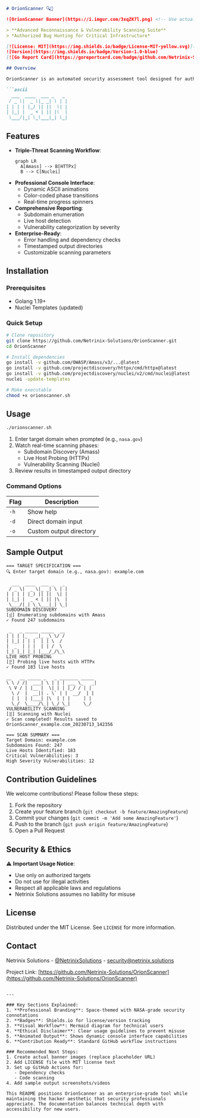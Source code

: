 

```markdown
# OrionScanner 🔍🚀

![OrionScanner Banner](https://i.imgur.com/3xqZK7l.png) <!-- Use actual banner image URL here -->

> **Advanced Reconnaissance & Vulnerability Scanning Suite**  
> *Authorized Bug Hunting for Critical Infrastructure*

[![License: MIT](https://img.shields.io/badge/License-MIT-yellow.svg)](https://opensource.org/licenses/MIT)
![Version](https://img.shields.io/badge/Version-1.0-blue)
[![Go Report Card](https://goreportcard.com/badge/github.com/Netrinix-Solutions/OrionScanner)](https://goreportcard.com/report/github.com/Netrinix-Solutions/OrionScanner)

## Overview

OrionScanner is an automated security assessment tool designed for authorized penetration testers and bug bounty hunters. It combines cutting-edge reconnaissance techniques with vulnerability scanning in a single workflow, featuring a professional console interface with dynamic animations and real-time progress tracking.

```ascii
  ___  ____  ___ _   _ 
 / _ \|  _ \|_ _| \ | |
| | | | |_) || ||  \| |
| |_| |  _ < | || |\  |
 \___/|_| \_\___|_| \_|
```

## Features

- **Triple-Threat Scanning Workflow**:
  ```mermaid
  graph LR
    A[Amass] --> B[HTTPx]
    B --> C[Nuclei]
  ```
- **Professional Console Interface**:
  - Dynamic ASCII animations
  - Color-coded phase transitions
  - Real-time progress spinners
- **Comprehensive Reporting**:
  - Subdomain enumeration
  - Live host detection
  - Vulnerability categorization by severity
- **Enterprise-Ready**:
  - Error handling and dependency checks
  - Timestamped output directories
  - Customizable scanning parameters

## Installation

### Prerequisites
- Golang 1.19+
- Nuclei Templates (updated)

### Quick Setup
```bash
# Clone repository
git clone https://github.com/Netrinix-Solutions/OrionScanner.git
cd OrionScanner

# Install dependencies
go install -v github.com/OWASP/Amass/v3/...@latest
go install -v github.com/projectdiscovery/httpx/cmd/httpx@latest
go install -v github.com/projectdiscovery/nuclei/v2/cmd/nuclei@latest
nuclei -update-templates

# Make executable
chmod +x orionscanner.sh
```

## Usage

```bash
./orionscanner.sh
```

1. Enter target domain when prompted (e.g., `nasa.gov`)
2. Watch real-time scanning phases:
   - Subdomain Discovery (Amass)
   - Live Host Probing (HTTPx)
   - Vulnerability Scanning (Nuclei)
3. Review results in timestamped output directory

### Command Options
| Flag | Description |
|------|-------------|
| `-h` | Show help |
| `-d` | Direct domain input |
| `-o` | Custom output directory |

## Sample Output

```plaintext
=== TARGET SPECIFICATION ===
🔍 Enter target domain (e.g., nasa.gov): example.com

  ___  ____  ___ _   _ 
 / _ \|  _ \|_ _| \ | |
| | | | |_) || ||  \| |
| |_| |  _ < | || |\  |
 \___/|_| \_\___|_| \_|
SUBDOMAIN DISCOVERY
[⣾] Enumerating subdomains with Amass
✓ Found 247 subdomains

 _   _ _____ _____  __
| | | |_   _|_ _\ \/ /
| |_| | | |  | | \  / 
|  _  | | |  | | /  \ 
|_| |_| |_| |___/_/\_\
LIVE HOST PROBING
[⣟] Probing live hosts with HTTPx
✓ Found 183 live hosts

__   __ _____ _   _ _______ _____ 
\ \ / /|  ___| \ | | | ___ \_   _|
 \ V / | |__ |  \| | | |_/ / | |  
  \ /  |  __|| . \` | |  __/  | |  
  | |  | |___| |\  | | |     | |  
  \_/  \____/\_| \_/ \_|     \_/  
VULNERABILITY SCANNING
[⣿] Scanning with Nuclei
✓ Scan completed! Results saved to OrionScanner_example.com_20230713_142356

=== SCAN SUMMARY ===
Target Domain: example.com
Subdomains Found: 247
Live Hosts Identified: 183
Critical Vulnerabilities: 3
High Severity Vulnerabilities: 12
```

## Contribution Guidelines

We welcome contributions! Please follow these steps:
1. Fork the repository
2. Create your feature branch (`git checkout -b feature/AmazingFeature`)
3. Commit your changes (`git commit -m 'Add some AmazingFeature'`)
4. Push to the branch (`git push origin feature/AmazingFeature`)
5. Open a Pull Request

## Security & Ethics

⚠️ **Important Usage Notice**:
- Use only on authorized targets
- Do not use for illegal activities
- Respect all applicable laws and regulations
- Netrinix Solutions assumes no liability for misuse

## License

Distributed under the MIT License. See `LICENSE` for more information.

## Contact

Netrinix Solutions - [@NetrinixSolutions](https://twitter.com/NetrinixSolutions) - security@netrinix.solutions

Project Link: [https://github.com/Netrinix-Solutions/OrionScanner](https://github.com/Netrinix-Solutions/OrionScanner)
```

---

### Key Sections Explained:
1. **Professional Branding**: Space-themed with NASA-grade security connotations
2. **Badges**: Shields.io for license/version tracking
3. **Visual Workflow**: Mermaid diagram for technical users
4. **Ethical Disclaimer**: Clear usage guidelines to prevent misuse
5. **Animated Output**: Shows dynamic console interface capabilities
6. **Contribution Ready**: Standard GitHub workflow instructions

### Recommended Next Steps:
1. Create actual banner images (replace placeholder URL)
2. Add LICENSE file with MIT license text
3. Set up GitHub Actions for:
   - Dependency checks
   - Code scanning
4. Add sample output screenshots/videos

This README positions OrionScanner as an enterprise-grade tool while maintaining the hacker aesthetic that security professionals appreciate. The documentation balances technical depth with accessibility for new users.
